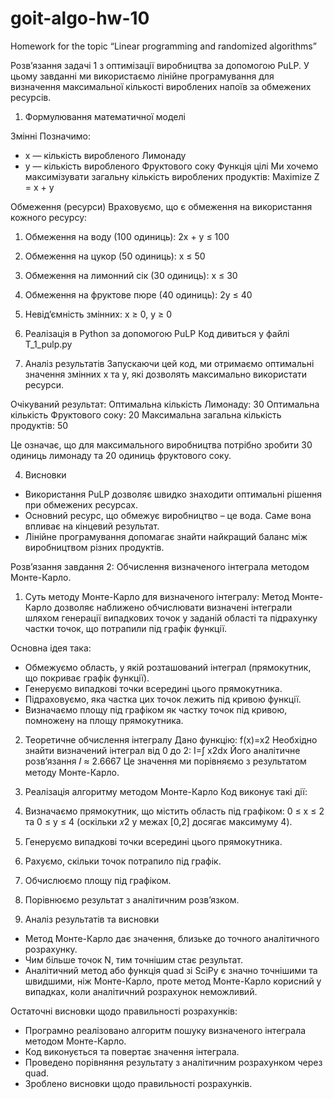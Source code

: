 # goit-algo-hw-10
Homework for the topic “Linear programming and randomized algorithms”

Розв’язання задачі 1 з оптимізації виробництва за допомогою PuLP.
У цьому завданні ми використаємо лінійне програмування для визначення максимальної кількості вироблених напоїв за обмежених ресурсів.

1. Формулювання математичної моделі
   
Змінні
Позначимо:
 - x — кількість виробленого Лимонаду
 - y — кількість виробленого Фруктового соку
Функція цілі
Ми хочемо максимізувати загальну кількість вироблених продуктів:
Maximize Z = x + y

Обмеження (ресурси)
Враховуємо, що є обмеження на використання кожного ресурсу:

1. Обмеження на воду (100 одиниць):
2x + y ≤ 100
2. Обмеження на цукор (50 одиниць):
x ≤ 50
3. Обмеження на лимонний сік (30 одиниць):
x ≤ 30
4. Обмеження на фруктове пюре (40 одиниць):
2y ≤ 40
5. Невід’ємність змінних:
x ≥ 0, y ≥ 0

2. Реалізація в Python за допомогою PuLP
Код дивиться у файлі T_1_pulp.py

3. Аналіз результатів
Запускаючи цей код, ми отримаємо оптимальні значення змінних x та y, які дозволять максимально використати ресурси.

Очікуваний результат:
Оптимальна кількість Лимонаду: 30
Оптимальна кількість Фруктового соку: 20
Максимальна загальна кількість продуктів: 50

Це означає, що для максимального виробництва потрібно зробити 30 одиниць лимонаду та 20 одиниць фруктового соку.

4. Висновки
 - Використання PuLP дозволяє швидко знаходити оптимальні рішення при обмежених ресурсах.
 - Основний ресурс, що обмежує виробництво – це вода. Саме вона впливає на кінцевий результат.
 - Лінійне програмування допомагає знайти найкращий баланс між виробництвом різних продуктів.

Розв’язання завдання 2: Обчислення визначеного інтеграла методом Монте-Карло.
1. Суть методу Монте-Карло для визначеного інтегралу:
Метод Монте-Карло дозволяє наближено обчислювати визначені інтеграли шляхом генерації випадкових точок у заданій області та підрахунку частки точок, що потрапили під графік функції.

Основна ідея така:

 - Обмежуємо область, у якій розташований інтеграл (прямокутник, що покриває графік функції).
 - Генеруємо випадкові точки всередині цього прямокутника.
 - Підраховуємо, яка частка цих точок лежить під кривою функції.
 - Визначаємо площу під графіком як частку точок під кривою, помножену на площу прямокутника.

2. Теоретичне обчислення інтегралу
Дано функцію:
f(x)=x2 
Необхідно знайти визначений інтеграл від 0 до 2: I=∫ x2dx
Його аналітичне розв’язання 𝐼 ≈ 2.6667
Це значення ми порівняємо з результатом методу Монте-Карло.

4. Реалізація алгоритму методом Монте-Карло
Код виконує такі дії:

1. Визначаємо прямокутник, що містить область під графіком: 
0 ≤ x ≤ 2 та 0 ≤ y ≤ 4 (оскільки 𝑥2 у межах [0,2] досягає максимуму 4).
2. Генеруємо випадкові точки всередині цього прямокутника.
3. Рахуємо, скільки точок потрапило під графік.
4. Обчислюємо площу під графіком.
5. Порівнюємо результат з аналітичним розв’язком.

4. Аналіз результатів та висновки
 - Метод Монте-Карло дає значення, близьке до точного аналітичного розрахунку.
 - Чим більше точок N, тим точнішим стає результат.
 - Аналітичний метод або функція quad зі SciPy є значно точнішими та швидшими, ніж Монте-Карло, проте метод Монте-Карло корисний у випадках, коли аналітичний розрахунок неможливий.

Остаточні висновки щодо правильності розрахунків:

 - Програмно реалізовано алгоритм пошуку визначеного інтеграла методом Монте-Карло.
 - Код виконується та повертає значення інтеграла.
 - Проведено порівняння результату з аналітичним розрахунком через quad.
 - Зроблено висновки щодо правильності розрахунків.
